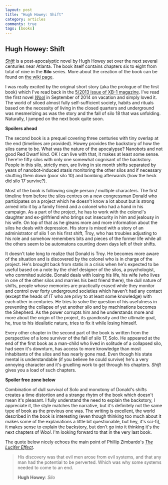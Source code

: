 ```yaml
---
layout: post
title: "Hugh Howey: Shift"
category: articles
comments: true
tags: [books]
---
```


## Hugh Howey: Shift

_[Shift](https://www.goodreads.com/book/show/17391185-shift "GoodReads")_ is a post-apocalyptic novel by Hugh Howey set over the next several centuries near Atlanta. The book itself contains chapters six to eight from total of nine in the **Silo** series. More about the creation of the book can be found on [the wiki page](http://en.wikipedia.org/wiki/Silo_%28series%29 "Wikipedia").

I was really excited by the original short story (aka the prologue of the first book) which I've read back in the [5/2013 issue of XB-1 magazine](http://www.casopisxb1.cz/obsahy/obsah-xb-1-52013/). I've read the first novel _[Wool](https://www.goodreads.com/book/show/13453029-wool-omnibus "GoodReads")_ in September of 2014 on vacation and simply loved it. The world of siloed almost fully self-sufficient society, habits and rituals based on the necessity of living in the closed quarters and underground was mesmerizing as was the story and the fall of silo 18 that was unfolding. Naturally, I jumped on the next book quite soon.

**Spoilers ahead**

The second book is a prequel covering three centuries with tiny overlap at the end (timelines are provided). Howey provides the backstory of how the silos came to be. What was the nature of the apocalypse? Nanobots and not good Red Dwarf kind. OK I can live with that, it makes at least some sense. There're fifty silos with only one somewhat cognisant of the backstory. People in this silo, strictly men, are living in six month shifts separated by years of nanobot-induced stasis monitoring the other silos and if necessary shutting them down (poor silo 10) and bombing afterwards (how the heck did silo 17 survive?).

Most of the book is following single person / multiple characters. The first timeline from before the silos centres on a new congressman Donald who participates on a project which he doesn't know a lot about but is strong armed into it by a family friend and a colonel who had a hand in his campaign. As a part of the project, he has to work with the colonel's daughter and ex-girlfriend who brings out insecurity in him and jealousy in his wife. On top of that as he gleans more and more information about the silos he deals with depression. His story is mixed with a story of an administrator of silo 1 on his first shift, Troy, who has troubles adjusting to his role and somehow remembers bits and pieces of the former life while all the others seem to be automatons counting down days left of their shifts. 

It doesn't take long to realize that Donald is Troy. He becomes more aware of the situation and is discovered by the colonel who is in charge of the project. He's brought back from statis in a crisis when he's expected to be useful based on a note by the chief designer of the silos, a psychologist, who commited suicide. Donald deals with losing his life, his wife (who lives in one of the other silos and marries his best friend there), the dull nature of shifts, people whose memories are practically erased while they monitor and control over forty underground societies which haven't had any contact (except the heads of IT who are privy to at least some knowledge) with each other in centuries. He tries to solve the question of his usefulness in preventing the collapse of yet another silo and by machinations becomes the Shepherd. As the power corrupts him and he understands more and more about the origin of the project, its grandiosity and the ultimate goal, he, true to his idealistic nature, tries to fix it while losing himself.

Every other chapter in the second part of the book is written from the perspective of a lone survivor of the fall of silo 17, Solo. He appeared at the end of the first book as a man-child who lived in solitude of a collapsed silo, had seen it's downturn, has access to more knowledge than most inhabitants of the silos and has nearly gone mad. Even though his state mental is understandable (if you believe he could survive) he's a very annoying character and it's gruelling work to get through his chapters. _Shift_ gives you a load of such chapters.

**Spoiler free zone below**

Combination of dull survival of Solo and monotony of Donald's shifts creates a time distortion and a strange rhytm of the book which doesn't mean it's pleasant. I fully understand the need to explain the backstory, I appreciate it, the style matches the narrative, but it's definitely not the same type of book as the previous one was. The writing is excellent, the world described in the book is interesting (even though thinking too much about it makes some of the explanations a little bit questionable, but hey, it's sci-fi), it makes sense to explain the backstory, but don't go into it thinking it's the next chapters of _Wool_. I'm looking forward to that in the very last book.

The quote below nicely echoes the main point of Phillip Zimbardo's _[The Lucifer Effect](https://www.goodreads.com/book/show/359194.The_Lucifer_Effect "GoodReads")_.

> His discovery was that evil men arose from evil systems, and that any man had the potential to be perverted. Which was why some systems needed to come to an end.
>
> **Hugh Howey**: _Silo_
